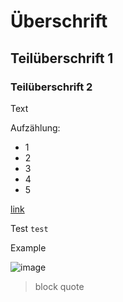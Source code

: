# Überschrift
## Teilüberschrift 1
### Teilüberschrift 2
Text

Aufzählung:
- 1
 - 2
  - 3
   - 4
   - 5

[link](https://www.google.com/)

Test `test`

<p>Example<p>

![image](http://picsum.photos/200/200)

 > block quote
